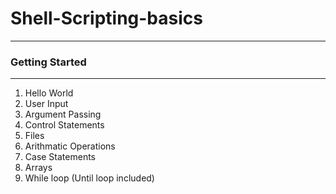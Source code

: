 # Shell-Scripting-basics
---
### Getting Started
---
1) Hello World
2) User Input
3) Argument Passing
4) Control Statements
5) Files
6) Arithmatic Operations
7) Case Statements
8) Arrays
9) While loop (Until loop included)
